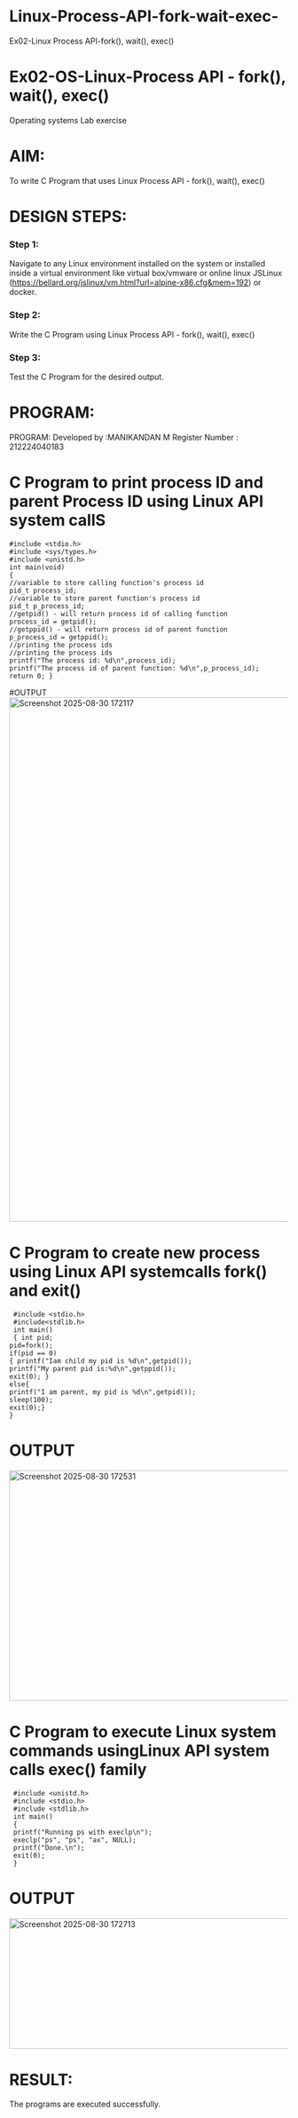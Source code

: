 # Linux-Process-API-fork-wait-exec-
Ex02-Linux Process API-fork(), wait(), exec()
# Ex02-OS-Linux-Process API - fork(), wait(), exec()
Operating systems Lab exercise


# AIM:
To write C Program that uses Linux Process API - fork(), wait(), exec()

# DESIGN STEPS:

### Step 1:

Navigate to any Linux environment installed on the system or installed inside a virtual environment like virtual box/vmware or online linux JSLinux (https://bellard.org/jslinux/vm.html?url=alpine-x86.cfg&mem=192) or docker.

### Step 2:

Write the C Program using Linux Process API - fork(), wait(), exec()

### Step 3:

Test the C Program for the desired output. 

# PROGRAM:
 PROGRAM:
 Developed by :MANIKANDAN M
 Register Number : 212224040183
 # C Program to print process ID and parent Process ID using Linux API system callS
 ~~~
 #include <stdio.h>
 #include <sys/types.h>
 #include <unistd.h>
 int main(void)
 {
 //variable to store calling function's process id
 pid_t process_id;
 //variable to store parent function's process id
 pid_t p_process_id;
 //getpid() - will return process id of calling function
 process_id = getpid();
 //getppid() - will return process id of parent function
 p_process_id = getppid();
 //printing the process ids
 //printing the process ids
 printf("The process id: %d\n",process_id);
 printf("The process id of parent function: %d\n",p_process_id);
 return 0; }
~~~
#OUTPUT
<img width="1424" height="945" alt="Screenshot 2025-08-30 172117" src="https://github.com/user-attachments/assets/c3f47a94-9d2c-4461-be5c-b41f657ada8e" />

# C Program to create new process using Linux API systemcalls fork() and exit()
~~~
 #include <stdio.h>
 #include<stdlib.h>
 int main()
 { int pid; 
pid=fork(); 
if(pid == 0) 
{ printf("Iam child my pid is %d\n",getpid()); 
printf("My parent pid is:%d\n",getppid()); 
exit(0); } 
else{ 
printf("I am parent, my pid is %d\n",getpid()); 
sleep(100); 
exit(0);} 
}
~~~
# OUTPUT
<img width="1587" height="415" alt="Screenshot 2025-08-30 172531" src="https://github.com/user-attachments/assets/43b22de1-ea30-422e-88db-4b0140d0f3a0" />

# C Program to execute Linux system commands usingLinux API system calls exec() family
~~~
 #include <unistd.h>
 #include <stdio.h>
 #include <stdlib.h>
 int main()
 {
 printf("Running ps with execlp\n");
 execlp("ps", "ps", "ax", NULL);
 printf("Done.\n");
 exit(0);
 }
~~~
# OUTPUT
<img width="876" height="235" alt="Screenshot 2025-08-30 172713" src="https://github.com/user-attachments/assets/e14ae515-fdcb-45d6-90bf-cf182acb1407" />

# RESULT:
The programs are executed successfully.
